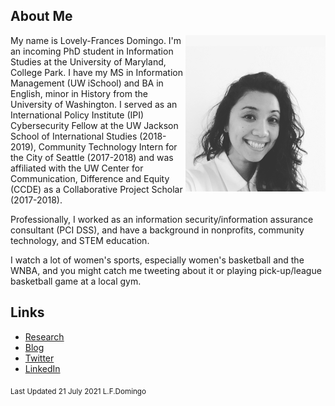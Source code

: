 ## About Me
<img src="https://raw.githubusercontent.com/tokenfactor/tokenfactor.github.io/master/docs/assets/img/IMG_1477.jpg" height="250" align="right">

My name is Lovely-Frances Domingo. I'm an incoming PhD student in Information Studies at the University of Maryland, College Park. I have my MS in Information Management (UW iSchool) and BA in English, minor in History from the University of Washington. I served as an International Policy Institute (IPI) Cybersecurity Fellow at the UW Jackson School of International Studies (2018-2019), Community Technology Intern for the City of Seattle (2017-2018) and was affiliated with the UW Center for Communication, Difference and Equity (CCDE) as a Collaborative Project Scholar (2017-2018).

Professionally, I worked as an information security/information assurance consultant (PCI DSS), and have a background in nonprofits, community technology, and STEM education.  

I watch a lot of women's sports, especially women's basketball and the WNBA, and you might catch me tweeting about it or playing pick-up/league basketball game at a local gym.

## Links 
- <a href="/research.html">Research</a>
- <a href="https://medium.com/@wandermiles">Blog</a>
- <a href="https://www.twitter.com/wandermiles">Twitter</a>
- <a href="https://linkedin.com/in/lovelyd">LinkedIn</a>


<sub>Last Updated 21 July 2021 L.F.Domingo</sub>

